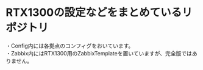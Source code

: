 # RTX1300の設定などをまとめているリポジトリ
・Config内には各拠点のコンフィグをおいています。<br>
・Zabbix内にはRTX1300用のZabbixTemplateを置いていますが、完全版ではありません。<br>